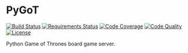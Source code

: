 # PyGoT
[![Build Status](https://img.shields.io/travis/buhanec/pygot/master.svg?style=flat-square)](https://travis-ci.org/buhanec/pygot)
[![Requirements Status](https://img.shields.io/requires/github/buhanec/pygot?style=flat-square)](https://requires.io/github/buhanec/pygot/requirements/)
[![Code Coverage](https://img.shields.io/codecov/c/github/buhanec/pygot?style=flat-square)](https://codecov.io/gh/buhanec/pygot)
[![Code Quality](https://img.shields.io/codacy/grade/5c4e5d014fb74167b1283ba0b6b57198?style=flat-square)](https://www.codacy.com/manual/buhanec/pygot)
[![License](https://img.shields.io/github/license/buhanec/pygot?style=flat-square)](https://github.com/buhanec/pygot/blob/master/LICENSE)
<!--
[![Supported Python Version](https://img.shields.io/pypi/pyversions/pygot.svg?style=flat-square)](https://pypi.org/project/pygot/)
[![License](https://img.shields.io/pypi/l/pygot.svg?style=flat-square)](https://pypi.org/project/pygot/)
-->

Python Game of Thrones board game server.
